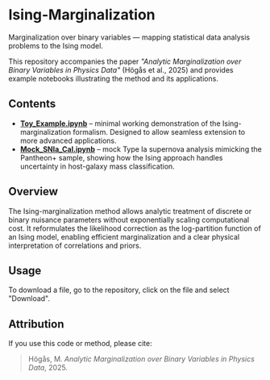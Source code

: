 # Ising-Marginalization
Marginalization over binary variables — mapping statistical data analysis problems to the Ising model.

This repository accompanies the paper *"Analytic Marginalization over Binary Variables in Physics Data"* (Högås et al., 2025) and provides example notebooks illustrating the method and its applications.

## Contents
- **[Toy_Example.ipynb](/Toy_Example/Toy_Example.ipynb)** – minimal working demonstration of the Ising-marginalization formalism. Designed to allow seamless extension to more advanced applications.  
- **[Mock_SNIa_Cal.ipynb](/SNIa_Calibration/Mock_SNIa_Cal.ipynb)** – mock Type Ia supernova analysis mimicking the Pantheon+ sample, showing how the Ising approach handles uncertainty in host-galaxy mass classification. 

## Overview
The Ising-marginalization method allows analytic treatment of discrete or binary nuisance parameters without exponentially scaling computational cost. It reformulates the likelihood correction as the log-partition function of an Ising model, enabling efficient marginalization and a clear physical interpretation of correlations and priors.

## Usage
To download a file, go to the repository, click on the file and select "Download".

## Attribution
If you use this code or method, please cite:  
> Högås, M. *Analytic Marginalization over Binary Variables in Physics Data*, 2025.
